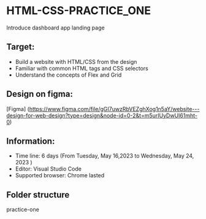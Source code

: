 # HTML-CSS-PRACTICE_ONE #
Introduce dashboard app landing page

## Target: ##
- Build a website with HTML/CSS from the design
- Familiar with common HTML tags and CSS selectors
- Understand the concepts of Flex and Grid
## Design on figma: ##
[Figma] (https://www.figma.com/file/gGI7uwzRbVEZghXog1n5aY/website---design-for-web-design?type=design&node-id=0-2&t=m5urIUyDwUI61mht-0)
## Information: ##
- Time line: 6 days (From Tuesday, May 16,2023 to Wednesday, May 24, 2023 )
- Editor: Visual Studio Code
- Supported browser: Chrome lasted
## Folder structure ##
practice-one
